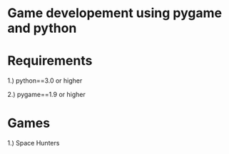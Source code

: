 # Game developement using pygame and python

# Requirements

1.) python==3.0 or higher

2.) pygame==1.9 or higher

# Games

1.) Space Hunters
